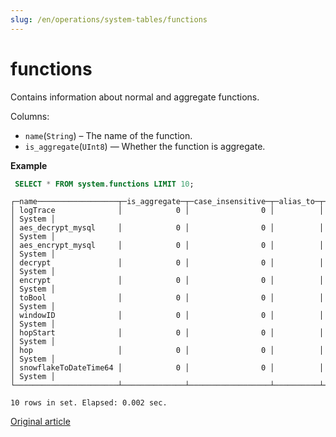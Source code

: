```yaml
---
slug: /en/operations/system-tables/functions
---
```

# functions

Contains information about normal and aggregate functions.

Columns:

-   `name`(`String`) – The name of the function.
-   `is_aggregate`(`UInt8`) — Whether the function is aggregate.

**Example**

```sql
 SELECT * FROM system.functions LIMIT 10;
```

```text
┌─name──────────────────┬─is_aggregate─┬─case_insensitive─┬─alias_to─┬─create_query─┬─origin─┐
│ logTrace              │            0 │                0 │          │              │ System │
│ aes_decrypt_mysql     │            0 │                0 │          │              │ System │
│ aes_encrypt_mysql     │            0 │                0 │          │              │ System │
│ decrypt               │            0 │                0 │          │              │ System │
│ encrypt               │            0 │                0 │          │              │ System │
│ toBool                │            0 │                0 │          │              │ System │
│ windowID              │            0 │                0 │          │              │ System │
│ hopStart              │            0 │                0 │          │              │ System │
│ hop                   │            0 │                0 │          │              │ System │
│ snowflakeToDateTime64 │            0 │                0 │          │              │ System │
└───────────────────────┴──────────────┴──────────────────┴──────────┴──────────────┴────────┘

10 rows in set. Elapsed: 0.002 sec.
```

[Original article](https://clickhouse.com/docs/en/operations/system-tables/functions) <!--hide-->
